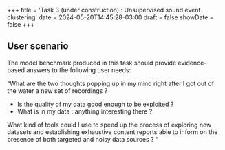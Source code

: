+++
title = 'Task 3 (under construction) : Unsupervised sound event clustering'
date = 2024-05-20T14:45:28-03:00
draft = false
showDate = false
+++

## User scenario 

The model benchmark produced in this task should provide evidence-based answers to the following user needs:

“What are the two thoughts popping up in my mind right after I got out of the water a new set of recordings ? 
- Is the quality of my data good enough to be exploited ? 
- What is in my data : anything interesting there ?

What kind of tools could I use to speed up the process of exploring new datasets and establishing exhaustive content reports able to inform on the presence of both targeted and noisy data sources ?
“
